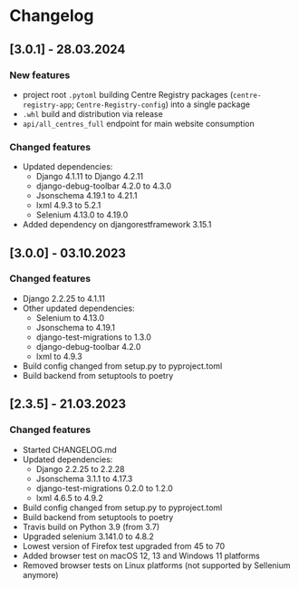 # Changelog

## [3.0.1] - 28.03.2024

### New features
- project root `.pytoml` building Centre Registry packages (`centre-registry-app`; `Centre-Registry-config`) into a single package
- `.whl` build and distribution via release
- `api/all_centres_full` endpoint for main website consumption

### Changed features
- Updated dependencies:
  - Django 4.1.11 to Django 4.2.11
  - django-debug-toolbar 4.2.0 to 4.3.0
  - Jsonschema 4.19.1 to 4.21.1
  - lxml 4.9.3 to 5.2.1
  - Selenium 4.13.0 to 4.19.0
- Added dependency on djangorestframework 3.15.1

## [3.0.0] - 03.10.2023

### Changed features
- Django 2.2.25 to 4.1.11
- Other updated dependencies:
  - Selenium to 4.13.0
  - Jsonschema to 4.19.1
  - django-test-migrations to 1.3.0
  - django-debug-toolbar 4.2.0
  - lxml to 4.9.3
- Build config changed from setup.py to pyproject.toml
- Build backend from setuptools to poetry

## [2.3.5] - 21.03.2023

### Changed features
- Started CHANGELOG.md
- Updated dependencies:
  - Django 2.2.25 to 2.2.28
  - Jsonschema 3.1.1 to 4.17.3
  - django-test-migrations 0.2.0 to 1.2.0
  - lxml 4.6.5 to 4.9.2
- Build config changed from setup.py to pyproject.toml
- Build backend from setuptools to poetry
- Travis build on Python 3.9 (from 3.7)
- Upgraded selenium 3.141.0 to 4.8.2
- Lowest version of Firefox test upgraded from 45 to 70
- Added browser test on macOS 12, 13 and Windows 11 platforms
- Removed browser tests on Linux platforms (not supported by Sellenium anymore)
